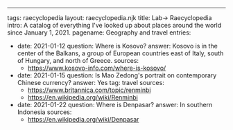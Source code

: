 ---
tags: raecyclopedia
layout: raecyclopedia.njk
title: Lab→ Raecyclopedia
intro: A catalog of everything I've looked up about places around the world since January 1, 2021.
pagename: Geography and travel
entries:
  - date: 2021-01-12
    question: Where is Kosovo?
    answer: Kosovo is in the center of the Balkans, a group of European countries east of Italy, south of Hungary, and north of Greece.
    sources: 
      - https://www.kosovo-info.com/where-is-kosovo/
  - date: 2021-01-15
    question: Is Mao Zedong's portrait on contemporary Chinese currency?
    answer: Yes
    tag: travel
    sources:
      - https://www.britannica.com/topic/renminbi
      - https://en.wikipedia.org/wiki/Renminbi
  - date: 2021-01-22
    question: Where is Denpasar?
    answer: In southern Indonesia
    sources:
      - https://en.wikipedia.org/wiki/Denpasar